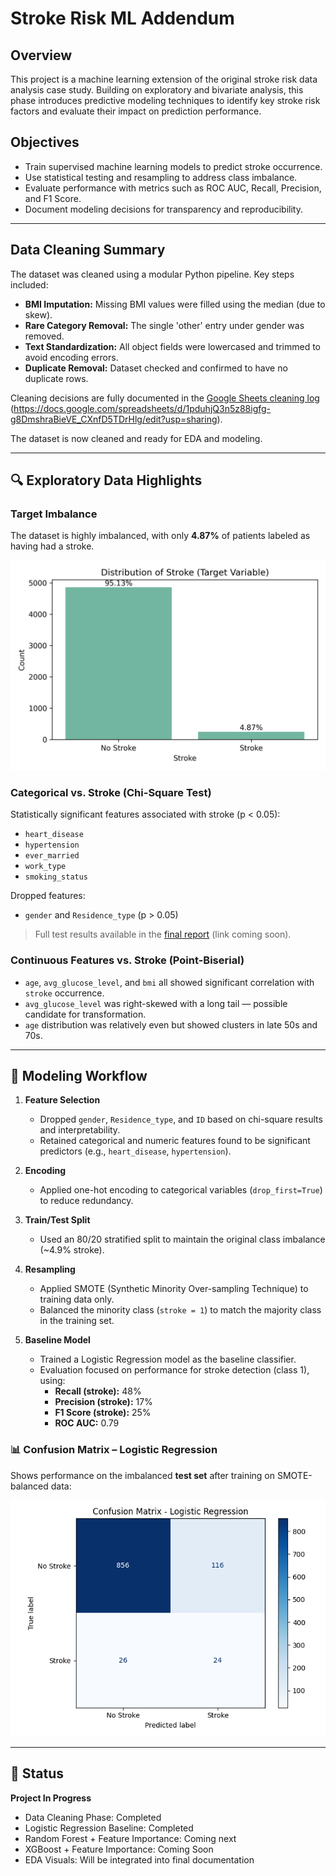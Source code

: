 
# Stroke Risk ML Addendum

## Overview
This project is a machine learning extension of the original stroke risk data analysis case study. Building on exploratory and bivariate analysis, this phase introduces predictive modeling techniques to identify key stroke risk factors and evaluate their impact on prediction performance.

## Objectives
- Train supervised machine learning models to predict stroke occurrence.
- Use statistical testing and resampling to address class imbalance.
- Evaluate performance with metrics such as ROC AUC, Recall, Precision, and F1 Score.
- Document modeling decisions for transparency and reproducibility.

---

## Data Cleaning Summary
The dataset was cleaned using a modular Python pipeline. Key steps included:

- **BMI Imputation:** Missing BMI values were filled using the median (due to skew).
- **Rare Category Removal:** The single 'other' entry under gender was removed.
- **Text Standardization:** All object fields were lowercased and trimmed to avoid encoding errors.
- **Duplicate Removal:** Dataset checked and confirmed to have no duplicate rows.

Cleaning decisions are fully documented in the [Google Sheets cleaning log](#) (https://docs.google.com/spreadsheets/d/1pduhjQ3n5z88igfg-g8DmshraBieVE_CXnfD5TDrHlg/edit?usp=sharing).

The dataset is now cleaned and ready for EDA and modeling.

---

## 🔍 Exploratory Data Highlights

### Target Imbalance

The dataset is highly imbalanced, with only **4.87%** of patients labeled as having had a stroke.

![Stroke Distribution](select_viz/stroke_distribution.png)

### Categorical vs. Stroke (Chi-Square Test)

Statistically significant features associated with stroke (p < 0.05):

- `heart_disease`
- `hypertension`
- `ever_married`
- `work_type`
- `smoking_status`

Dropped features:
- `gender` and `Residence_type` (p > 0.05)

> Full test results available in the [final report](#) (link coming soon).

### Continuous Features vs. Stroke (Point-Biserial)

- `age`, `avg_glucose_level`, and `bmi` all showed significant correlation with `stroke` occurrence.
- `avg_glucose_level` was right-skewed with a long tail — possible candidate for transformation.
- `age` distribution was relatively even but showed clusters in late 50s and 70s.

---

## 🤖 Modeling Workflow

1. **Feature Selection**
   - Dropped `gender`, `Residence_type`, and `ID` based on chi-square results and interpretability.
   - Retained categorical and numeric features found to be significant predictors (e.g., `heart_disease`, `hypertension`).

2. **Encoding**
   - Applied one-hot encoding to categorical variables (`drop_first=True`) to reduce redundancy.

3. **Train/Test Split**
   - Used an 80/20 stratified split to maintain the original class imbalance (~4.9% stroke).

4. **Resampling**
   - Applied SMOTE (Synthetic Minority Over-sampling Technique) to training data only.
   - Balanced the minority class (`stroke = 1`) to match the majority class in the training set.

5. **Baseline Model**
   - Trained a Logistic Regression model as the baseline classifier.
   - Evaluation focused on performance for stroke detection (class 1), using:
     - **Recall (stroke):** 48%
     - **Precision (stroke):** 17%
     - **F1 Score (stroke):** 25%
     - **ROC AUC:** 0.79

### 📊 Confusion Matrix – Logistic Regression

Shows performance on the imbalanced **test set** after training on SMOTE-balanced data:

![Confusion Matrix](select_viz/logistic_regression_confusion_matrix.png)

---

## 🚧 Status
**Project In Progress**

- Data Cleaning Phase: Completed  
- Logistic Regression Baseline: Completed  
- Random Forest + Feature Importance: Coming next  
- XGBoost + Feature Importance: Coming Soon
- EDA Visuals: Will be integrated into final documentation  
